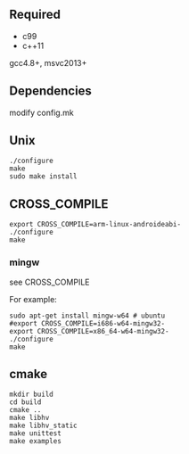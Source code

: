 ## Required

- c99
- c++11

gcc4.8+, msvc2013+

## Dependencies
modify config.mk

## Unix
```
./configure
make
sudo make install
```

## CROSS_COMPILE
```
export CROSS_COMPILE=arm-linux-androideabi-
./configure
make
```

### mingw
see CROSS_COMPILE

For example:
```
sudo apt-get install mingw-w64 # ubuntu
#export CROSS_COMPILE=i686-w64-mingw32-
export CROSS_COMPILE=x86_64-w64-mingw32-
./configure
make
```

## cmake
```
mkdir build
cd build
cmake ..
make libhv
make libhv_static
make unittest
make examples
```
